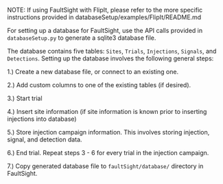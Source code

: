 NOTE: If using FaultSight with FlipIt, please refer to the more specific instructions provided in databaseSetup/examples/FlipIt/README.md


For setting up a database for FaultSight, use the API calls provided in `databaseSetup.py` to generate a sqlite3 database file. 

The database contains five tables: `Sites`, `Trials`, `Injections`, `Signals`, and `Detections`. Setting up the database involves the following general steps:

1.) Create a new database file, or connect to an existing one.

2.) Add custom columns to one of the existing tables (if desired).

3.) Start trial

4.) Insert site information (if site information is known prior to inserting injections into database)

5.) Store injection campaign information. This involves storing injection, signal, and detection data.

6.) End trial. Repeat steps 3 - 6 for every trial in the injection campaign.

7.) Copy generated database file to `faultSight/database/` directory in FaultSight.
